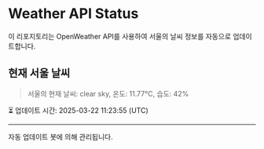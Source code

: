 
# Weather API Status

이 리포지토리는 OpenWeather API를 사용하여 서울의 날씨 정보를 자동으로 업데이트합니다.

## 현재 서울 날씨
> 서울의 현재 날씨: clear sky, 온도: 11.77°C, 습도: 42%

⏳ 업데이트 시간: 2025-03-22 11:23:55 (UTC)

---
자동 업데이트 봇에 의해 관리됩니다.
